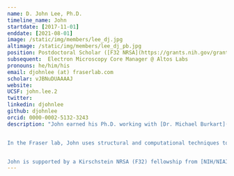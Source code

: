 ```yaml
---
name: D. John Lee, Ph.D.
timeline_name: John
startdate: [2017-11-01]
enddate: [2021-08-01]
image: /static/img/members/lee_dj.jpg
altimage: /static/img/members/lee_dj_pb.jpg
position: Postdoctoral Scholar ([F32 NRSA](https://grants.nih.gov/grants/guide/contacts/parent_F32.html))
subsequent:  Electron Microscopy Core Manager @ Altos Labs
pronouns: he/him/his
email: djohnlee (at) fraserlab.com
scholar: vJBNuDUAAAAJ
website:
UCSF: john.lee.2
twitter:
linkedin: djohnlee
github: djohnlee
orcid: 0000-0002-5132-3243
description: "John earned his Ph.D. working with [Dr. Michael Burkart](http://burkartlab.ucsd.edu) at UC San Diego. His primary focus was the application of protein NMR to the carrier proteins central to fatty acid, polyketide, and non-ribosomal peptide synthetic pathways.


In the Fraser lab, John uses structural and computational techniques to explore structural biology and study minor conformational states.


John is supported by a Kirschstein NRSA (F32) fellowship from [NIH/NIAID](https://www.niaid.nih.gov/)."
---
```

